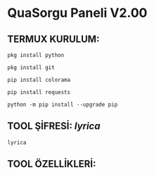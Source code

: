 # QuaSorgu Paneli V2.00

## TERMUX KURULUM:

```
pkg install python
```
```
pkg install git
```
```
pip install colorama
```
```
pip install requests
```
```
python -m pip install --upgrade pip
```

## TOOL ŞİFRESİ: *lyrica*
```
lyrica
```

## TOOL ÖZELLİKLERİ:
